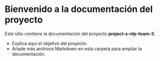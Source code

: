 # Bienvenido a la documentación del proyecto

Este sitio contiene la documentación del proyecto **project-x-nlp-team-3**.

- Explica aquí el objetivo del proyecto.
- Añade más archivos Markdown en esta carpeta para ampliar la documentación.